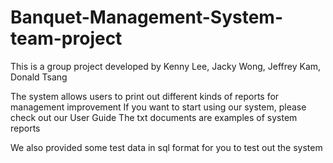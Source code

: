 # Banquet-Management-System-team-project
This is a group project developed 
by Kenny Lee, Jacky Wong, Jeffrey Kam, Donald Tsang

The system allows users to print out different kinds of reports for management improvement
If you want to start using our system, please check out our User Guide
The txt documents are examples of system reports

We also provided some test data in sql format for you to test out the system 
